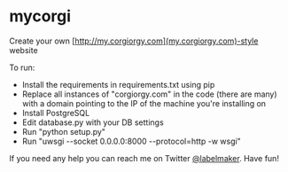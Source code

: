 # mycorgi
Create your own [http://my.corgiorgy.com](my.corgiorgy.com)-style website

To run:
* Install the requirements in requirements.txt using pip
* Replace all instances of "corgiorgy.com" in the code (there are many) with a domain pointing to the IP of the machine you're installing on
* Install PostgreSQL
* Edit database.py with your DB settings
* Run "python setup.py"
* Run "uwsgi --socket 0.0.0.0:8000 --protocol=http -w wsgi"

If you need any help you can reach me on Twitter [@labelmaker](https://twitter.com/labelmaker). Have fun!
